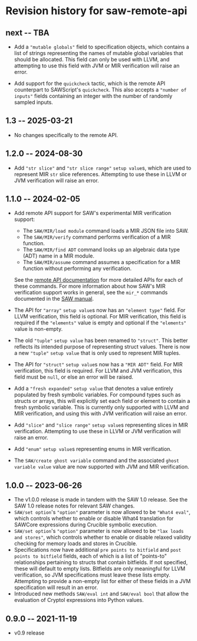 # Revision history for saw-remote-api

## next -- TBA

* Add a `"mutable globals"` field to specification objects, which contains a
  list of strings representing the names of mutable global variables that
  should be allocated. This field can only be used with LLVM, and attempting to
  use this field with JVM or MIR verification will raise an error.

* Add support for the `quickcheck` tactic, which is the remote API counterpart
  to SAWScript's `quickcheck`. This also accepts a `"number of inputs"` fields
  containing an integer with the number of randomly sampled inputs.

## 1.3 -- 2025-03-21

* No changes specifically to the remote API.

## 1.2.0 -- 2024-08-30

* Add `"str slice"` and `"str slice range"` `setup value`s, which are used to
  represent MIR `str` slice references. Attempting to use these in LLVM or JVM
  verification will raise an error.

## 1.1.0 -- 2024-02-05

* Add remote API support for SAW's experimental MIR verification support:

  * The `SAW/MIR/load module` command loads a MIR JSON file into SAW.
  * The `SAW/MIR/verify` command performs verification of a MIR function.
  * The `SAW/MIR/find ADT` command looks up an algebraic data type (ADT) name in
    a MIR module.
  * The `SAW/MIR/assume` command assumes a specification for a MIR function
    without performing any verification.

  See the [remote API
  documentation](https://github.com/GaloisInc/saw-script/blob/master/saw-server/docs/SAW.rst#sawmirload-module-command)
  for more detailed APIs for each of these commands. For more information about
  how SAW's MIR verification support works in general, see the `mir_*` commands
  documented in the [SAW
  manual](https://github.com/GaloisInc/saw-script/blob/master/doc/manual/manual.md).
* The API for `"array"` `setup value`s now has an `"element type"` field. For
  LLVM verification, this field is optional. For MIR verification, this field
  is required if the `"elements"` value is empty and optional if the
  `"elements"` value is non-empty.
* The old `"tuple"` `setup value` has been renamed to `"struct"`. This better
  reflects its intended purpose of representing struct values. There is now a
  new `"tuple"` `setup value` that is only used to represent MIR tuples.
* The API for `"struct"` `setup value`s now has a `"MIR ADT"` field. For
  MIR verification, this field is required. For LLVM and JVM verification,
  this field must be `null`, or else an error will be raised.
* Add a `"fresh expanded"` `setup value` that denotes a value entirely
  populated by fresh symbolic variables. For compound types such as structs or
  arrays, this will explicitly set each field or element to contain a fresh
  symbolic variable. This is currently only supported with LLVM and MIR
  verification, and using this with JVM verification will raise an error.
* Add `"slice"` and `"slice range"` `setup value`s representing slices in MIR
  verification. Attempting to use these in LLVM or JVM verification will raise
  an error.
* Add `"enum"` `setup value`s representing enums in MIR verification.
* The `SAW/create ghost variable` command and the associated
  `ghost variable value` value are now supported with JVM and MIR verification.

## 1.0.0 -- 2023-06-26

* The v1.0.0 release is made in tandem with the SAW 1.0 release. See the
  SAW 1.0 release notes for relevant SAW changes.
* `SAW/set option`'s `"option"` parameter is now allowed to be `"What4 eval"`,
  which controls whether to enable or disable What4 translation for SAWCore
  expressions during Crucible symbolic execution.
* `SAW/set option`'s `"option"` parameter is now allowed to be
  `"lax loads and stores"`, which controls whether to enable or disable relaxed
  validity checking for memory loads and stores in Crucible.
* Specifications now have additional `pre points to bitfield` and
  `post points to bitfield` fields, each of which is a list of "points-to"
  relationships pertaining to structs that contain bitfields. If not specified,
  these will default to empty lists. Bitfields are only meaningful for LLVM
  verification, so JVM specifications must leave these lists empty. Attempting
  to provide a non-empty list for either of these fields in a JVM specification
  will result in an error.
* Introduced new methods `SAW/eval int` and `SAW/eval bool` that allow the
  evaluation of Cryptol expressions into Python values.

## 0.9.0 -- 2021-11-19

* v0.9 release
